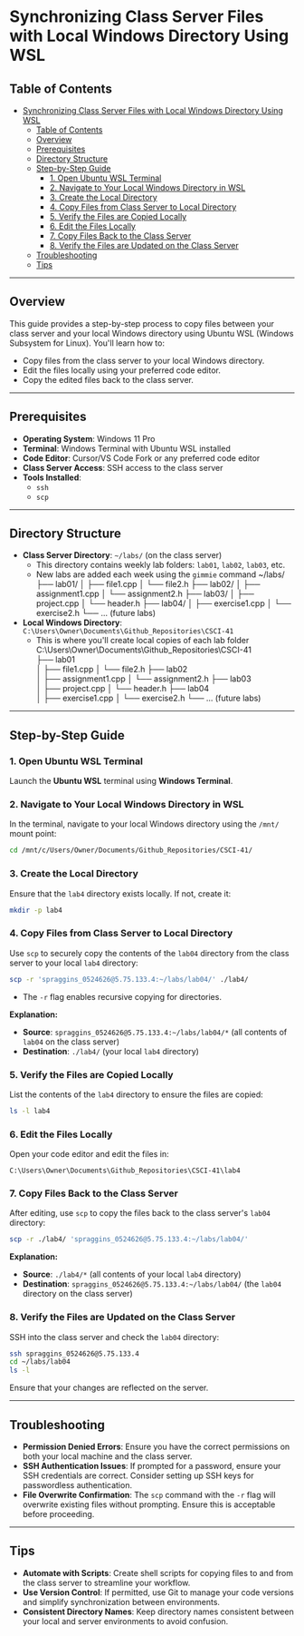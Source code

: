 # Synchronizing Class Server Files with Local Windows Directory Using WSL

## Table of Contents

- [Synchronizing Class Server Files with Local Windows Directory Using WSL](#synchronizing-class-server-files-with-local-windows-directory-using-wsl)
  - [Table of Contents](#table-of-contents)
  - [Overview](#overview)
  - [Prerequisites](#prerequisites)
  - [Directory Structure](#directory-structure)
  - [Step-by-Step Guide](#step-by-step-guide)
    - [1. Open Ubuntu WSL Terminal](#1-open-ubuntu-wsl-terminal)
    - [2. Navigate to Your Local Windows Directory in WSL](#2-navigate-to-your-local-windows-directory-in-wsl)
    - [3. Create the Local Directory](#3-create-the-local-directory)
    - [4. Copy Files from Class Server to Local Directory](#4-copy-files-from-class-server-to-local-directory)
    - [5. Verify the Files are Copied Locally](#5-verify-the-files-are-copied-locally)
    - [6. Edit the Files Locally](#6-edit-the-files-locally)
    - [7. Copy Files Back to the Class Server](#7-copy-files-back-to-the-class-server)
    - [8. Verify the Files are Updated on the Class Server](#8-verify-the-files-are-updated-on-the-class-server)
  - [Troubleshooting](#troubleshooting)
  - [Tips](#tips)

---

## Overview

This guide provides a step-by-step process to copy files between your class server and your local Windows directory using Ubuntu WSL (Windows Subsystem for Linux). You'll learn how to:

- Copy files from the class server to your local Windows directory.
- Edit the files locally using your preferred code editor.
- Copy the edited files back to the class server.

---

## Prerequisites

- **Operating System**: Windows 11 Pro
- **Terminal**: Windows Terminal with Ubuntu WSL installed
- **Code Editor**: Cursor/VS Code Fork or any preferred code editor
- **Class Server Access**: SSH access to the class server
- **Tools Installed**:
  - `ssh`
  - `scp`

---

## Directory Structure

- **Class Server Directory**: `~/labs/` (on the class server)
  - This directory contains weekly lab folders: `lab01`, `lab02`, `lab03`, etc.
  - New labs are added each week using the `gimmie` command
    ~/labs/
    ├── lab01/
    │ ├── file1.cpp
    │ └── file2.h
    ├── lab02/
    │ ├── assignment1.cpp
    │ └── assignment2.h
    ├── lab03/
    │ ├── project.cpp
    │ └── header.h
    ├── lab04/
    │ ├── exercise1.cpp
    │ └── exercise2.h
    └── ... (future labs)
- **Local Windows Directory**: `C:\Users\Owner\Documents\Github_Repositories\CSCI-41`
  - This is where you'll create local copies of each lab folder
    C:\Users\Owner\Documents\Github_Repositories\CSCI-41\
    ├── lab01\
    │ ├── file1.cpp
    │ └── file2.h
    ├── lab02\
    │ ├── assignment1.cpp
    │ └── assignment2.h
    ├── lab03\
    │ ├── project.cpp
    │ └── header.h
    ├── lab04\
    │ ├── exercise1.cpp
    │ └── exercise2.h
    └── ... (future labs)

---

## Step-by-Step Guide

### 1. Open Ubuntu WSL Terminal

Launch the **Ubuntu WSL** terminal using **Windows Terminal**.

### 2. Navigate to Your Local Windows Directory in WSL

In the terminal, navigate to your local Windows directory using the `/mnt/` mount point:

```bash
cd /mnt/c/Users/Owner/Documents/Github_Repositories/CSCI-41/
```

### 3. Create the Local Directory

Ensure that the `lab4` directory exists locally. If not, create it:

```bash
mkdir -p lab4
```

### 4. Copy Files from Class Server to Local Directory

Use `scp` to securely copy the contents of the `lab04` directory from the class server to your local `lab4` directory:

```bash
scp -r 'spraggins_0524626@5.75.133.4:~/labs/lab04/' ./lab4/
```

- The `-r` flag enables recursive copying for directories.

**Explanation:**

- **Source**: `spraggins_0524626@5.75.133.4:~/labs/lab04/*` (all contents of `lab04` on the class server)
- **Destination**: `./lab4/` (your local `lab4` directory)

### 5. Verify the Files are Copied Locally

List the contents of the `lab4` directory to ensure the files are copied:

```bash
ls -l lab4
```

### 6. Edit the Files Locally

Open your code editor and edit the files in:

```
C:\Users\Owner\Documents\Github_Repositories\CSCI-41\lab4
```

### 7. Copy Files Back to the Class Server

After editing, use `scp` to copy the files back to the class server's `lab04` directory:

```bash
scp -r ./lab4/ 'spraggins_0524626@5.75.133.4:~/labs/lab04/'
```

**Explanation:**

- **Source**: `./lab4/*` (all contents of your local `lab4` directory)
- **Destination**: `spraggins_0524626@5.75.133.4:~/labs/lab04/` (the `lab04` directory on the class server)

### 8. Verify the Files are Updated on the Class Server

SSH into the class server and check the `lab04` directory:

```bash
ssh spraggins_0524626@5.75.133.4
cd ~/labs/lab04
ls -l
```

Ensure that your changes are reflected on the server.

---

## Troubleshooting

- **Permission Denied Errors**: Ensure you have the correct permissions on both your local machine and the class server.
- **SSH Authentication Issues**: If prompted for a password, ensure your SSH credentials are correct. Consider setting up SSH keys for passwordless authentication.
- **File Overwrite Confirmation**: The `scp` command with the `-r` flag will overwrite existing files without prompting. Ensure this is acceptable before proceeding.

---

## Tips

- **Automate with Scripts**: Create shell scripts for copying files to and from the class server to streamline your workflow.
- **Use Version Control**: If permitted, use Git to manage your code versions and simplify synchronization between environments.
- **Consistent Directory Names**: Keep directory names consistent between your local and server environments to avoid confusion.
